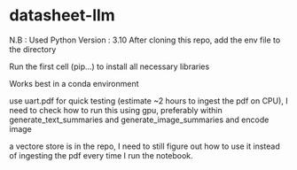 # datasheet-llm

N.B : Used Python Version : 3.10
After cloning this repo, add the env file to the directory

Run the first cell (pip...) to install all necessary libraries 

Works best in a conda environment 

use uart.pdf for quick testing (estimate ~2 hours to ingest the pdf on CPU), I need to check how to run this using gpu, preferably within generate_text_summaries and generate_image_summaries and encode image 

a vectore store is in the repo, I need to still figure out how to use it instead of ingesting the pdf every time I run the notebook. 


